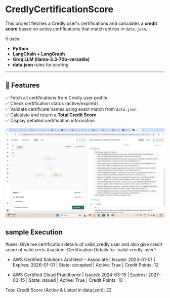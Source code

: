 # CredlyCertificationScore
This project fetches a Credly user's certifications and calculates a **credit score** based on active certifications that match entries in `data.json`.

It uses:
- **Python**
- **LangChain + LangGraph**
- **Groq LLM (llama-3.3-70b-versatile)**
- **data.json** rules for scoring

---

## 🎯 Features

✅ Fetch all certifications from Credly user profile  
✅ Check certification status (active/expired)  
✅ Validate certificate names using exact match from `data.json`  
✅ Calculate and return a **Total Credit Score**  
✅ Display detailed certification information  

![Architecture Diagram](https://github.com/rajbhavana/CredlyCertificationScore/blob/main/sample%20output.jpeg)

## sample Execution
#user: Give me certification details of valid_credly user and also give credit score of valid certs
#system: Certification Details for 'valid-credly-user':

- AWS Certified Solutions Architect – Associate | Issued: 2023-01-01
  | Expires: 2026-01-01 | State: accepted | Active: True | Credit Points: 12

- AWS Certified Cloud Practitioner | Issued: 2024-03-15
  | Expires: 2027-03-15 | State: issued | Active: True | Credit Points: 10

Total Credit Score (Active & Listed in data.json): 22
